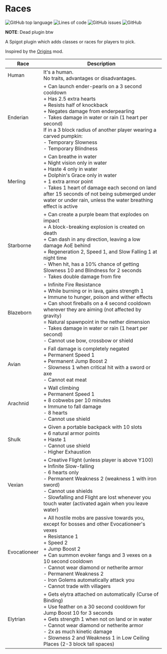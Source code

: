 # Races

![GitHub top language](https://img.shields.io/github/languages/top/65-7a/Races?style=flat-square)
![Lines of code](https://img.shields.io/tokei/lines/github/65-7a/Races?style=flat-square)
![GitHub issues](https://img.shields.io/github/issues/65-7a/Races?style=flat-square)
![GitHub](https://img.shields.io/github/license/65-7a/Races?style=flat-square)

**NOTE**: Dead plugin btw

A Spigot plugin which adds classes or races for players to pick.

Inspired by the [Origins](https://www.curseforge.com/minecraft/mc-mods/origins) mod.

| Race         | Description                                                                                                                                                                                                                                                                                                                                                                      |
|--------------|----------------------------------------------------------------------------------------------------------------------------------------------------------------------------------------------------------------------------------------------------------------------------------------------------------------------------------------------------------------------------------|
| Human        | It's a human.<br>No traits, advantages or disadvantages.                                                                                                                                                                                                                                                                                                                       |
| Enderian     | + Can launch ender-pearls on a 3 second cooldown<br>+ Has 2.5 extra hearts<br>+ Resists half of knockback<br>+ Negates damage from enderpearling<br>- Takes damage in water or rain (1 heart per second)<br>If in a 3 block radius of another player wearing a carved pumpkin:<br>- Temporary Slowness<br>- Temporary Blindness                                                |
| Merling      | + Can breathe in water<br>+ Night vision only in water<br>+ Haste 4 only in water<br>+ Dolphin's Grace only in water<br>+ 1 extra armor point<br>- Takes 1 heart of damage each second on land after 15 seconds of not being submerged under water or under rain, unless the water breathing effect is active                                                                  |
| Starborne    | + Can create a purple beam that explodes on impact<br>+ A block-breaking explosion is created on death<br>+ Can dash in any direction, leaving a low damage AoE behind<br>+ Regeneration 2, Speed 1, and Slow Falling 1 at night time<br>- When hit, has a 10% chance of getting Slowness 10 and Blindness for 2 seconds<br>- Takes double damage from fire                    |
| Blazeborn    | + Infinite Fire Resistance<br>+ While burning or in lava, gains strength 1<br>+ Immune to hunger, poison and wither effects<br>+ Can shoot fireballs on a 4 second cooldown wherever they are aiming (not affected by gravity)<br>= Natural spawnpoint in the nether dimension<br>- Takes damage in water or rain (1 heart per second)<br>- Cannot use bow, crossbow or shield |
| Avian        | + Fall damage is completely negated<br>+ Permanent Speed 1<br>+ Permanent Jump Boost 2<br>- Slowness 1 when critical hit with a sword or axe<br>- Cannot eat meat                                                                                                                                                                                                              |
| Arachnid     | + Wall climbing<br>+ Permanent Speed 1<br>+ 8 cobwebs per 10 minutes<br>+ Immune to fall damage<br>- 8 hearts<br>- Cannot use shield                                                                                                                                                                                                                                           |
| Shulk        |  + Given a portable backpack with 10 slots<br>+ 6 natural armor points<br>+ Haste 1<br>- Cannot use shield<br>- Higher Exhaustion                                                                                                                                                                                                                                              |
| Vexian       | + Creative Flight (unless player is above Y100)<br>+ Infinite Slow-falling<br>- 6 hearts only<br>- Permanent Weakness 2 (weakness 1 with iron sword)<br>- Cannot use shields<br>- Slowfalling and Flight are lost whenever you touch water (activated again when you leave water)                                                                                              |
| Evocationeer | + All hostile mobs are passive towards you, except for bosses and other Evocationeer's vexes<br>+ Resistance 1<br>+ Speed 2<br>+ Jump Boost 2<br>+ Can summon evoker fangs and 3 vexes on a 10 second cooldown<br>- Cannot wear diamond or netherite armor<br>- Permanent Weakness 2<br>- Iron Golems automatically attack you<br>- Cannot trade with villagers                |
| Elytrian     | + Gets elytra attached on automatically (Curse of Binding)<br>+ Use feather on a 30 second cooldown for Jump Boost 10 for 3 seconds<br>+ Gets strength 1 when not on land or in water<br>- Cannot wear diamond or netherite armor<br>- 2x as much kinetic damage<br>- Slowness 2 and Weakness 1 in Low Ceiling Places (2-3 block tall spaces)                                  |
